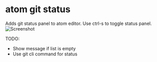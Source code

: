 # atom git status

Adds git status panel to atom editor. Use ctrl-s to toggle status panel.
![Screenshot](https://github.com/igorzoriy/atom-git-status/blob/master/screenshot.png?raw=true)

TODO:
- Show message if list is empty
- Use git cli command for status
